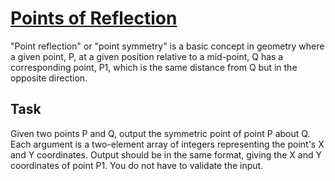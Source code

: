# [Points of Reflection](https://www.codewars.com/kata/points-of-reflection "https://www.codewars.com/kata/57bfea4cb19505912900012c")

"Point reflection" or "point symmetry" is a basic concept in geometry where a given point, P, at a
given position relative to a mid-point, Q has a corresponding point, P1, which is the same distance
from Q but in the opposite direction.

## Task

Given two points P and Q, output the symmetric point of point P about Q. Each argument is a
two-element array of integers representing the point's X and Y coordinates. Output should be in the
same format, giving the X and Y coordinates of point P1. You do not have to validate the input.
